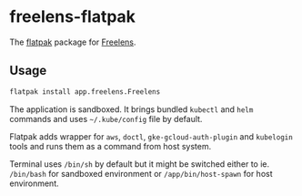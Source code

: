 # freelens-flatpak

The [flatpak](https://flathub.org/) package for
[Freelens](https://github.com/freelensapp/freelens).

## Usage

```sh
flatpak install app.freelens.Freelens
```

The application is sandboxed. It brings bundled `kubectl` and `helm` commands
and uses `~/.kube/config` file by default.

Flatpak adds wrapper for `aws`, `doctl`, `gke-gcloud-auth-plugin` and
`kubelogin` tools and runs them as a command from host system.

Terminal uses `/bin/sh` by default but it might be switched either to ie.
`/bin/bash` for sandboxed environment or `/app/bin/host-spawn` for host
environment.
